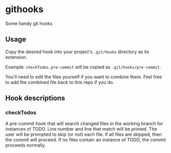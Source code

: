 # githooks
Some handy git hooks

## Usage
Copy the desired hook into your project's `.git/hooks` directory as its extension. 

Example: `checkTodos.pre-commit` will be copied as `.git/hooks/pre-commit`.

You'll need to edit the files yourself if you want to combine them. Feel free to add the combined file back to this repo if you do.

## Hook descriptions

### checkTodos
A pre-commit hook that will search changed files in the working branch for instances of TODO. Line number and line that match will be printed. The user will be prompted to skip (or not) each file. If all files are skipped, then the commit will proceed. If no files contain an instance of TODO, the commit proceeds normally.
